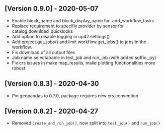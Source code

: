 ## [Version 0.9.0] - 2020-05-07
- Enable block_name and block_display_name for .add_workflow_tasks
- Replace requirement to specifiy provider by sensor for catalog.download_quicklooks
- Add option to disable logging in up42.settings()
- Add project.get_jobs() and limit workflow.get_jobs() to jobs in the workflow.
- Fix download of all output files
- Job name selectabable in test_job and run_job (with added suffix _py)
- Fix crs issues in make map_results, make plotting functionalities more robust

## [Version 0.8.3] - 2020-04-30
- Pin geopandas to 0.7.0, package requires new crs convention

## [Version 0.8.2] - 2020-04-27
- Removed `create_and_run_job()`, now split into `test_job()` and `run_job()`
